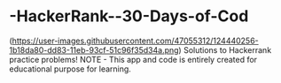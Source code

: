 # -HackerRank--30-Days-of-Cod
(https://user-images.githubusercontent.com/47055312/124440256-1b18da80-dd83-11eb-93cf-51c96f35d34a.png)
Solutions to Hackerrank practice problems!
NOTE - This app and code is entirely created for educational purpose for learning.
